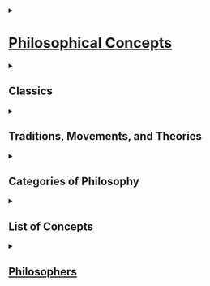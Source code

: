 <details><summary><h1><a href="https://plato.stanford.edu/index.html">Philosophical Concepts</a></h1></summary>

- [Philosophical Concepts](https://www.youtube.com/playlist?list=PLzWd5Ny3vW3Twa6jGRRBYsrqsLodJYfG7)

1. [Conceptual Distinctions](https://en.wikipedia.org/wiki/Category:Conceptual_distinctions)
2. [Conceptual Systems](https://en.wikipedia.org/wiki/Category:Conceptual_systems)
3. [Philosophical Arguments](https://en.wikipedia.org/wiki/Category:Philosophical_arguments)
4. [Philosophical Methodology](https://en.wikipedia.org/wiki/Category:Philosophical_methodology)
5. [Concepts in Metaphysics](https://en.wikipedia.org/wiki/Category:Concepts_in_metaphysics)
6. [Principles](https://en.wikipedia.org/wiki/Category:Principles)

</details>

<details><summary><h2> Classics </h2></summary>

1. [Aristotles Classics](http://classics.mit.edu/Browse/browse-Aristotle.html)
2. [Plato](http://classics.mit.edu/Browse/browse-Plato.html)
3. [Socrates](http://onlinebooks.library.upenn.edu/webbin/book/browse?type=lcsubc&key=Socrates)

</details>

<details><summary><h2> Traditions, Movements, and Theories </h2></summary>

1. [Information Philosophy](https://www.informationphilosopher.com/solutions/scientists/klemm/)
2. [Rationalism vs Empiricism](https://plato.stanford.edu/entries/rationalism-empiricism/)
3. [Analytical Philosophy](https://en.wikipedia.org/wiki/Category:Analytic_philosophy)
4. [Logical_positivism](https://en.wikipedia.org/wiki/Logical_positivism)
5. [Pragmatism](https://en.wikipedia.org/wiki/Category:Pragmatism)
6. [Empiricism](https://en.wikipedia.org/wiki/Category:Empiricism)
7. [Theories of Meaning](https://plato.stanford.edu/entries/meaning/)
8. [Nihilism](https://en.wikipedia.org/wiki/Category:Nihilism)
9. [Computational Philosophy](https://plato.stanford.edu/entries/computational-philosophy/)
10. [Philosophy of Mind](https://en.wikipedia.org/wiki/Category:Philosophy_of_mind)
11. [Philosophical Interpretation](https://en.wikipedia.org/wiki/Category:Interpretation_(philosophy))
12. [Thought Experiments](https://en.wikipedia.org/wiki/Category:Thought_experiments) and [Thought Experiments in Philosophy](https://en.wikipedia.org/wiki/Category:Thought_experiments_in_philosophy)
13. [Philosophical Schools of Thought](https://en.wikipedia.org/wiki/Category:Philosophical_schools_and_traditions)
14. [Philosophical Traditions](https://en.wikipedia.org/wiki/Category:Philosophical_traditions)
15. [Philosophical Movements](https://en.wikipedia.org/wiki/Category:Philosophical_movements)
16. [Philosophical Theories](https://en.wikipedia.org/wiki/Category:Philosophical_theories)
17. [Pragmaticism](https://en.wikipedia.org/wiki/Pragmaticism)
18. [List_of_schools_of_philosophy](https://en.wikipedia.org/wiki/List_of_schools_of_philosophy)

</details>

<details><summary><h2> Categories of Philosophy </h2></summary>

1. [Epistemology](https://en.wikipedia.org/wiki/Category:Concepts_in_epistemology)
	- [Epistemological_theories](https://en.wikipedia.org/wiki/Category:Epistemological_theories)
	- [Justification](https://en.wikipedia.org/wiki/Category:Justification_(epistemology))
	- [Concepts_in_epistemology](https://en.wikipedia.org/wiki/Category:Concepts_in_epistemology)
	- [Foundationalism](https://en.wikipedia.org/wiki/Foundationalism)
	- [Epistemology_of_science](https://en.wikipedia.org/wiki/Category:Epistemology_of_science)
	- [Empiricism](https://en.wikipedia.org/wiki/Category:Empiricism)
	- [Rationalism](https://en.wikipedia.org/wiki/Category:Rationalism)
	- [Evidentialism](https://en.wikipedia.org/wiki/Evidentialism)
	- [Coherentism](https://en.wikipedia.org/wiki/Coherentism) [Theories](https://plato.stanford.edu/entries/justep-coherence/)
	- [Epistemic Closure](https://plato.stanford.edu/entries/closure-epistemic/)
	- [Analysis of Knowledge](https://plato.stanford.edu/entries/knowledge-analysis/)
	- [Verificationism](https://en.wikipedia.org/wiki/Verificationism)
	- [Formal](https://plato.stanford.edu/entries/formal-epistemology/)
	- [Social Epistemology](https://plato.stanford.edu/entries/epistemology-social/)
	- [Bayesian Epistemology](https://plato.stanford.edu/entries/epistemology-bayesian/)
	- [Constructive Empiricism](https://plato.stanford.edu/entries/constructive-empiricism/)
	- [Münchhausen trilemma](https://en.wikipedia.org/wiki/M%C3%BCnchhausen_trilemma)
	- [Fallibilism](https://en.wikipedia.org/wiki/Fallibilism)
	- [Epistemic Paradoxes](https://plato.stanford.edu/entries/epistemic-paradoxes/)
	- [Skepticism](https://en.wikipedia.org/wiki/Category:Skepticism)
	- [Theories of Truth](https://en.wikipedia.org/wiki/Category:Theories_of_truth)
	- [Truth Values](https://plato.stanford.edu/entries/truth-values/)
	- [Reliabalism](https://plato.stanford.edu/entries/reliabilism/)
2. [Ontology](https://en.wikipedia.org/wiki/Ontology)
	- [Applied Ontology](http://ontology.buffalo.edu/smith/)
	- [Mereology](https://en.wikipedia.org/wiki/Category:Mereology)
3. [Metaphysics](https://en.wikipedia.org/wiki/Category:Metaphysics)
	- [The Metaphysics Project](https://mally.stanford.edu/index.html)
4. [Philosophy of Language](https://en.wikipedia.org/wiki/Category:Philosophy_of_language)
	- [Meaning](https://en.wikipedia.org/wiki/Category:Meaning_(philosophy_of_language))
	- [Formal Semantics](https://en.wikipedia.org/wiki/Category:Formal_semantics_(natural_language))
	- [Semantics](https://en.wikipedia.org/wiki/Category:Semantics)
5. [Cognitive Science](https://en.wikipedia.org/wiki/Category:Cognitive_science)
6. [Pragmaticism](https://en.wikipedia.org/wiki/Pragmaticism)
7. [Semiotics](https://en.wikipedia.org/wiki/Category:Semiotics)
8. [Philosophy of Science](https://en.wikipedia.org/wiki/Category:Philosophy_of_science)
9. [Linguistic Pragmatics](https://en.wikipedia.org/wiki/Category:Pragmatics)
10. [Concepts](https://en.wikipedia.org/wiki/Category:Concepts)
11. [Skepticism](https://en.wikipedia.org/wiki/Category:Skepticism)
12. [Philosophy_of_social_science](https://en.wikipedia.org/wiki/Category:Philosophy_of_social_science)
13. [Semantics](https://en.wikipedia.org/wiki/Category:Semantics)
14. [History_of_psychology](https://en.wikipedia.org/wiki/Category:History_of_psychology)

</details>

<details><summary><h2> List of Concepts </h2></summary>

1. [Events](https://plato.stanford.edu/entries/events/)
2. [Properties](https://plato.stanford.edu/entries/properties/)
3. [Platonism](https://en.wikipedia.org/wiki/Platonism)
4. [Teleology](https://en.wikipedia.org/wiki/Category:Teleology)
5. [Argumentation & Reasoning](https://philpeople.org/profiles/41605/publication_attributions?app=&order=added&page=6)
6. [Types & Tokens](https://plato.stanford.edu/entries/types-tokens/)
7. [Occams Razor](https://en.wikipedia.org/wiki/Occam%27s_razor)
8. [Argument From Ignorance](https://en.wikipedia.org/wiki/Argument_from_ignorance)
9. [Reductio Ad Absurdum](https://en.wikipedia.org/wiki/Reductio_ad_absurdum)
10. [Fact-Value](https://en.wikipedia.org/wiki/Fact%E2%80%93value_distinction)
11. [Is-Ought](https://en.wikipedia.org/wiki/Is%E2%80%93ought_problem)
12. [Principle of Charity](https://en.wikipedia.org/wiki/Principle_of_charity)
13. [Map-Territory](https://en.wikipedia.org/wiki/Map%E2%80%93territory_relation)
14. [Allegory of the Cave](https://en.wikipedia.org/wiki/Allegory_of_the_cave)
15. [Statistical Syllogism](https://en.wikipedia.org/wiki/Statistical_syllogism)
16. [Just World Hypothesis](https://en.wikipedia.org/wiki/Just-world_hypothesis)
17. [A priori A Posteriori](https://en.wikipedia.org/wiki/A_priori_and_a_posteriori)
18. [Humes Fork](https://en.wikipedia.org/wiki/Hume%27s_fork)
19. [Analytic - Synthetic](https://en.wikipedia.org/wiki/Analytic%E2%80%93synthetic_distinction)
20. [Potentiality vs Actuality](https://en.wikipedia.org/wiki/Potentiality_and_actuality)
21. [Essence](https://en.wikipedia.org/wiki/Essence)
22. [Monotonicity of Entailment](https://en.wikipedia.org/wiki/Monotonicity_of_entailment)
23. [Difference](https://en.wikipedia.org/wiki/Category:Difference)
24. [Abstract vs Concrete](https://en.wikipedia.org/wiki/Abstract_and_concrete)
25. [Kantian Categories](https://en.wikipedia.org/wiki/Category_(Kant)#The_table_of_judgments)
26. [Dualism](https://plato.stanford.edu/entries/dualism/)
27. [Kantian Metaphysics](https://plato.stanford.edu/entries/kant-metaphysics/)
28. [State of Affairs](https://plato.stanford.edu/entries/states-of-affairs/)
29. [Facts & Knowledge](https://plato.stanford.edu/entries/facts/)
30. [Vacuous Truth](https://en.wikipedia.org/wiki/Vacuous_truth)
31. [Necessity and Sufficiency](https://en.wikipedia.org/wiki/Category:Necessity_and_sufficiency)
32. [Dichotomies](https://en.wikipedia.org/wiki/Category:Dichotomies)
33. [Principle of Sufficient Reason](https://en.wikipedia.org/wiki/Principle_of_sufficient_reason)
34. [Belief](https://en.wikipedia.org/wiki/Belief_revision) [Revision](https://plato.stanford.edu/entries/logic-belief-revision/)
35. [transcendental arguments](https://plato.stanford.edu/entries/transcendental-arguments/)
36. [Objectivity](https://en.wikipedia.org/wiki/Objectivity_(philosophy))
37. [Philosophical Razors](https://en.wikipedia.org/wiki/Category:Razors_(philosophy))
38. [Contingency](https://en.wikipedia.org/wiki/Contingency_(philosophy))
39. [Genus - Differentia](https://en.wikipedia.org/wiki/Genus%E2%80%93differentia_definition)
40. [Abstract Objects](https://plato.stanford.edu/entries/abstract-objects/)
41. [Existence_precedes_essence](https://en.wikipedia.org/wiki/Existence_precedes_essence)
42. [Conceptualism vs Non-Conceptualism](https://plato.stanford.edu/entries/kant-conceptualism/)
43. [Concepts](https://en.wikipedia.org/wiki/Category:Concepts)
44. [Realist](https://iep.utm.edu/sci-real/) vs [Anti-Realist](http://people.loyno.edu/~folse/Realism1.html)
	- [Realism](https://plato.stanford.edu/entries/realism/)
	- [Philosophical Realism](https://en.wikipedia.org/wiki/Category:Philosophical_realism)
45. [Mediaval Problem of Universals](https://plato.stanford.edu/entries/universals-medieval/)
46. [Dispositions](https://plato.stanford.edu/entries/dispositions/)
47. [Intrinsic vs Extrinsic](https://plato.stanford.edu/entries/intrinsic-extrinsic/)
48. [Determinate and Determinables](https://plato.stanford.edu/entries/determinate-determinables/)
49. [Vagueness](https://plato.stanford.edu/entries/vagueness/)
50. [Monism](https://en.wikipedia.org/wiki/Category:Monism)
	- [Materialism](https://en.wikipedia.org/wiki/Materialism)
51. [Nominalism](https://en.wikipedia.org/wiki/Nominalism)
52. [Naturalism](https://plato.stanford.edu/entries/naturalism/)
53. [Idealism](https://en.wikipedia.org/wiki/Category:Idealism)
54. [Tropes](https://plato.stanford.edu/entries/tropes/)
55. [Particulars](https://en.wikipedia.org/wiki/Particular)
56. [Objects](https://plato.stanford.edu/entries/object/): [Category of Objects](https://en.wikipedia.org/wiki/Category:Objects) and [Fictional Entities](https://plato.stanford.edu/entries/fictional-entities/)
57. [Substance](https://plato.stanford.edu/entries/substance/)
58. [Categories](https://plato.stanford.edu/entries/categories/)
59. [Essential vs Accidental](https://plato.stanford.edu/entries/essential-accidental/)
60. [Relations](https://plato.stanford.edu/entries/relations/)
61. [Process Philosophy](https://plato.stanford.edu/entries/process-philosophy/)
62. [Fundamentality](https://plato.stanford.edu/entries/fundamentality/)
63. [Temporal Parts](https://plato.stanford.edu/entries/temporal-parts/)
64. [Problem of the Many](https://plato.stanford.edu/entries/problem-of-many/)
65. [Sorites Paradox](https://plato.stanford.edu/entries/sorites-paradox/)
66. [Gettier Problem](https://en.wikipedia.org/wiki/Gettier_problem)
67. [Meaning](https://en.wikipedia.org/wiki/Meaning_(philosophy))
68. [Aristotle Causality](https://plato.stanford.edu/entries/aristotle-causality/)
69. [Possible Worlds](https://plato.stanford.edu/entries/possible-worlds/)
70. [Ghost in the Machine](https://en.wikipedia.org/wiki/Ghost_in_the_machine)
71. [Ontological Commitment](https://plato.stanford.edu/entries/ontological-commitment/)
72. [Supervenience](https://plato.stanford.edu/entries/supervenience/)
73. [Philosophical Zombies](https://plato.stanford.edu/entries/zombies/)
74. [Quantifiers](https://en.wikipedia.org/wiki/Quantifier_(logic))
75. [Mathematical Mapping](https://en.wikipedia.org/wiki/Map_(mathematics))
76. [Logical Connective](https://en.wikipedia.org/wiki/Category:Logical_connectives)
77. [Kripke Semantics](https://en.wikipedia.org/wiki/Kripke_semantics)
78. [Aristotle on Non Contradiction](https://plato.stanford.edu/entries/aristotle-noncontradiction/)
79. [Symbol Grounding Problem](https://en.wikipedia.org/wiki/Symbol_grounding_problem)
80. [Descartes Rejection of Aristotelianism](https://oxford.universitypressscholarship.com/view/10.1093/acprof:oso/9780199570430.001.0001/acprof-9780199570430-chapter-6)
81. [Action Theory](https://plato.stanford.edu/entries/action/)
82. [Thought Experiment](https://en.wikipedia.org/wiki/Thought_experiment)
83. [Hermeneutics](https://plato.stanford.edu/entries/hermeneutics/)
84. [Free](https://en.wikipedia.org/wiki/Category:Free_will) [Will](https://plato.stanford.edu/entries/freewill/)
	- [Indeterminism](https://en.wikipedia.org/wiki/Indeterminism)
	- [Randomness](https://en.wikipedia.org/wiki/Category:Randomness)
	- [Determinism](https://en.wikipedia.org/wiki/Category:Determinism)
	- [Incompatibilism Theories](https://plato.stanford.edu/entries/incompatibilism-theories/)
	- [Compatibalism](https://plato.stanford.edu/entries/compatibilism/)
	- [Uncertainty](https://en.wikipedia.org/wiki/Uncertainty)
	- [Agency](https://plato.stanford.edu/entries/agency/)
	- [Libertarianism](https://en.wikipedia.org/wiki/Libertarianism_(metaphysics))
	- [Philosophy](https://plato.stanford.edu/entries/action/) of [Action](https://en.wikipedia.org/wiki/Category:Action_(philosophy))
85. [Hypothetical Impertive](https://en.wikipedia.org/wiki/Hypothetical_imperative)
86. [Categorical Imperitive](https://en.wikipedia.org/wiki/Categorical_imperative)
87. [Sophisttry](https://en.wikipedia.org/wiki/Sophist)
88. [Critique_of_the_Kantian_Philosophy](https://en.wikipedia.org/wiki/Critique_of_the_Kantian_Philosophy)
89. [Instrumental Rationality](https://plato.stanford.edu/entries/rationality-instrumental/)
90. [Instrumental_and_value_rationality](https://en.wikipedia.org/wiki/Instrumental_and_value_rationality)
91. [Information](https://plato.stanford.edu/entries/information/)
92. [Philosophy of Information](https://en.wikipedia.org/wiki/Philosophy_of_information)
93. [Unobservable](https://en.wikipedia.org/wiki/Unobservable)
94. [Anti Realism](https://en.wikipedia.org/wiki/Anti-realism)
95. [Qualia: The Knowledge Argument](https://plato.stanford.edu/entries/qualia-knowledge/)
96. [Intersubjectivity](https://en.wikipedia.org/wiki/Intersubjectivity)
97. [Other Minds](https://plato.stanford.edu/entries/other-minds/)
98. [Sorites Paradox](https://plato.stanford.edu/entries/sorites-paradox/)
99. [Descartes Method](https://plato.stanford.edu/entries/descartes-method/)
100. [Kantian Category](https://en.wikipedia.org/wiki/Category_(Kant)) and [Aristotelian Categories](https://en.wikipedia.org/wiki/Categories_(Aristotle))
101. [Deconstruction](https://en.wikipedia.org/wiki/Deconstruction)
102. [Implicature](https://plato.stanford.edu/entries/implicature/)
103. [Mental Causation](https://plato.stanford.edu/entries/mental-causation/)
104. [Scientific Realism](https://plato.stanford.edu/entries/scientific-realism/)
105. [Rationalism](https://en.wikipedia.org/wiki/Rationalism)
106. [Bounded Rationality](https://en.wikipedia.org/wiki/Bounded_rationality)
107. [Chinese Room](https://en.wikipedia.org/wiki/Chinese_room)
108. [Propositional](https://iep.utm.edu/prop-ati/) [Attitude](https://en.wikipedia.org/wiki/Propositional_attitude)
109. [Vienna Circle](https://plato.stanford.edu/entries/vienna-circle/)
110. [Sense and Reference](https://en.wikipedia.org/wiki/Sense_and_reference)
111. [Essentialism](https://en.wikipedia.org/wiki/Essentialism)
112. [Hegelian Dialectics](https://plato.stanford.edu/entries/hegel-dialectics/) and [Dialectical Forms](https://en.wikipedia.org/wiki/Dialectic)
113. [Panpsychism](https://plato.stanford.edu/entries/panpsychism/)
114. [Quine–Putnam indispensability argument](https://en.wikipedia.org/wiki/Quine%E2%80%93Putnam_indispensability_argument)
115. [Benacerrafs Identification Problem](https://en.wikipedia.org/wiki/Benacerraf%27s_identification_problem)
116. [Underdetermination](https://en.wikipedia.org/wiki/Underdetermination)
117. [Raven Paradox](https://en.wikipedia.org/wiki/Raven_paradox)
118. [De Dicto - De Re](https://plato.stanford.edu/entries/prop-attitude-reports/dere.html)
119. [Problem of the Criterion](https://en.wikipedia.org/wiki/Problem_of_the_criterion)
120. [Incompleteness Theorems](https://en.wikipedia.org/wiki/G%C3%B6del%27s_incompleteness_theorems)
121. [No Free Lunch Theorem](https://en.wikipedia.org/wiki/No_free_lunch_theorem)
122. [Underdetermination](https://plato.stanford.edu/entries/scientific-underdetermination/)
123. [Correspondence Theory of Truth](https://plato.stanford.edu/entries/truth-correspondence/)
124. [Universal Constructor](https://en.wikipedia.org/wiki/Von_Neumann_universal_constructor)
125. [Impossibility Theorem](https://en.wikipedia.org/wiki/Arrow%27s_impossibility_theorem)
126. [Self Reference](https://plato.stanford.edu/entries/self-reference/)
127. [Self Referential Paradoxes](https://en.wikipedia.org/wiki/Category:Self-referential_paradoxes)
128. [Deflationary Theory of Truth](https://en.wikipedia.org/wiki/Deflationary_theory_of_truth)
129. [Conways Game of Life](https://en.wikipedia.org/wiki/Conway%27s_Game_of_Life)
130. [Computational Irreducibility](https://en.wikipedia.org/wiki/Computational_irreducibility)
131. [Church Turing Thesis](https://plato.stanford.edu/entries/church-turing/)
132. [Self Replicating Machine](https://en.wikipedia.org/wiki/Self-replicating_machine)
133. [Self Organization](https://en.wikipedia.org/wiki/Self-organization)
134. [Felicity Conditions](https://en.wikipedia.org/wiki/Felicity_(pragmatics))
135. [Mills Methods](https://en.wikipedia.org/wiki/Mill%27s_Methods)
136. [Pragmatic_maxim](https://en.wikipedia.org/wiki/Pragmatic_maxim)
137. [Truthmakers](https://plato.stanford.edu/entries/truthmakers/) and [Truthmaker_theory](https://en.wikipedia.org/wiki/Truthmaker_theory)
138. [Basic Belief](https://en.wikipedia.org/wiki/Basic_belief)
139. [Collective Consciousness](https://en.wikipedia.org/wiki/Collective_consciousness)
140. [Aberrant_decoding](https://en.wikipedia.org/wiki/Aberrant_decoding)
141. [Context_principle](https://en.wikipedia.org/wiki/Context_principle)
142. [Deixis](https://en.wikipedia.org/wiki/Deixis)
143. [Principle_of_humanity](https://en.wikipedia.org/wiki/Principle_of_humanity)
144. [Precautionary_principle](https://en.wikipedia.org/wiki/Precautionary_principle)
145. [Cooperative_principle](https://en.wikipedia.org/wiki/Cooperative_principle)
146. [Straw Man](https://en.wikipedia.org/wiki/Straw_man)
147. [Meme](https://en.wikipedia.org/wiki/Meme)
148. [Metanarrative](https://en.wikipedia.org/wiki/Metanarrative)
149. [Social Norm](https://en.wikipedia.org/wiki/Social_norm)
150. [Paradigm](https://en.wikipedia.org/wiki/Paradigm)
151. [Theory of Everything](https://en.wikipedia.org/wiki/Theory_of_everything)
152. [Worldview](https://en.wikipedia.org/wiki/Worldview)
153. [Qualia](https://en.wikipedia.org/wiki/Qualia)
154. [Harm Principle](https://en.wikipedia.org/wiki/Harm_principle)
155. [Gettier Problem](https://iep.utm.edu/gettier/)
156. [Contextualism](https://en.wikipedia.org/wiki/Contextualism)
157. [Problem_of_the_criterion](https://en.wikipedia.org/wiki/Problem_of_the_criterion)
158. [Ship of Theseus](https://en.wikipedia.org/wiki/Ship_of_Theseus)
159. [Moravecs Paradox](https://en.wikipedia.org/wiki/Moravec%27s_paradox)
160. [Mental Causation](https://plato.stanford.edu/entries/mental-causation/)
161. [The pairing problem](https://www3.nd.edu/~jspeaks/courses/2006-7/20208/against-dualism.html)
162. [Qualia: Knowledge Argument against Physicalism](https://plato.stanford.edu/entries/qualia-knowledge/)
163. [Prototype Theory](https://en.wikipedia.org/wiki/Prototype_theory)
164. [Archetype](https://en.wikipedia.org/wiki/Archetype)
165. [Postmodernism](https://en.wikipedia.org/wiki/Postmodernism)
	- [The Postmodern condition](https://en.wikipedia.org/wiki/The_Postmodern_Condition)
	- [Postmodernity](https://en.wikipedia.org/wiki/Postmodernity)
166. [Causation in Physics](https://plato.stanford.edu/entries/causation-physics/)
167. [Natural Philosophy](https://en.wikipedia.org/wiki/Natural_philosophy)
168. [Luthers Inluence on Philosophy](https://plato.stanford.edu/entries/luther-influence/)
169. [Relevance Theory](https://en.wikipedia.org/wiki/Relevance_theory)
170. [Ataraxia](https://en.wikipedia.org/wiki/Ataraxia) and [Apatheia](https://en.wikipedia.org/wiki/Apatheia) and [Euthymia](https://en.wikipedia.org/wiki/Euthymia_(philosophy))
171. [Social Contract](https://en.wikipedia.org/wiki/Social_contract)
172. [Quietism](https://en.wikipedia.org/wiki/Quietism_(philosophy))
173. [Hypothetico-Deductive Model](https://en.wikipedia.org/wiki/Hypothetico-deductive_model)
174. [Romanticism_in_philosophy](https://en.wikipedia.org/wiki/Romanticism_in_philosophy)
175. [Critical_rationalism](https://en.wikipedia.org/wiki/Critical_rationalism)
176. [Positivism](https://en.wikipedia.org/wiki/Positivism), [Positivism_dispute](https://en.wikipedia.org/wiki/Positivism_dispute), and [Antipositivism](https://en.wikipedia.org/wiki/Antipositivism)
177. [Historicism](https://en.wikipedia.org/wiki/Historicism)
188. [Dogma](https://en.wikipedia.org/wiki/Dogma)
	* [Disconfirming Evidence](http://rebirthofreason.com/Articles/Rowlands/Disconfirming_Evidence.shtml)
	* [Falsifiability](https://en.wikipedia.org/wiki/Falsifiability)
	* [Ad_hoc_hypothesis](https://en.wikipedia.org/wiki/Ad_hoc_hypothesis)
	* [Raven_paradox](https://en.wikipedia.org/wiki/Raven_paradox)
	* [Selective_perception](https://en.wikipedia.org/wiki/Selective_perception)
189. [Neo Kantianism](https://plato.stanford.edu/entries/neo-kantianism/)
190. [World_disclosure](https://en.wikipedia.org/wiki/World_disclosure)
191. [Lebensphilosophie](https://en.wikipedia.org/wiki/Lebensphilosophie)
192. [turing test](https://plato.stanford.edu/entries/turing-test/)
	- [artificial general intelligence](https://en.wikipedia.org/wiki/Artificial_general_intelligence)
193. [Linguistic_modality](https://en.wikipedia.org/wiki/Category:Linguistic_modality)
194. [Language Game](https://en.wikipedia.org/wiki/Language_game_(philosophy))
195. [Will to Power](https://en.wikipedia.org/wiki/Will_to_power)
196. [Condorcet_paradox](https://en.wikipedia.org/wiki/Condorcet_paradox)
197. [The Economic Analysis of Law](https://plato.stanford.edu/entries/legal-econanalysis/)
198. [Fitch's Paradox of Knowability](https://en.wikipedia.org/wiki/Fitch%27s_paradox_of_knowability)

</details>

<details><summary><h2><a href="https://leiterreports.typepad.com/blog/2009/03/so-who-is-the-most-important-philosopher-of-the-past-200-years.html">Philosophers</a></h2></summary>

<details><summary><h3> Ancient Greece and Rome </h3></summary>

1. [Ancient_Greek_philosophy](https://en.wikipedia.org/wiki/Ancient_Greek_philosophy)
2. [Presocratic_philosophy](https://en.wikipedia.org/wiki/Category:Presocratic_philosophy)
3. [Hellenistic_philosophy](https://en.wikipedia.org/wiki/Category:Hellenistic_philosophy)
4. [Pyrrhonism](https://en.wikipedia.org/wiki/Category:Pyrrhonism)
5. [Hellenistic_period](https://en.wikipedia.org/wiki/Hellenistic_period)
6. [Gorgias](https://en.wikipedia.org/wiki/Gorgias_(dialogue))
7. [Epilogism](https://en.wikipedia.org/wiki/Epilogism)
8. [Milesian School](https://en.wikipedia.org/wiki/Milesian_school)
9. [Eleatic School](https://en.wikipedia.org/wiki/Category:Eleatic_school)
10. [Atomism](https://en.wikipedia.org/wiki/Atomism)
11. [Epicureanism](https://en.wikipedia.org/wiki/Epicureanism)
	- [Epicurean Philosophers](https://en.wikipedia.org/wiki/Category:Epicurean_philosophers)
12. [Stoicism](https://en.m.wikipedia.org/wiki/Category:Stoicism)
13. [Ancient_Roman_philosophy](https://en.wikipedia.org/wiki/Ancient_Roman_philosophy)

</details>

<details><summary><h3><a href="https://en.wikipedia.org/wiki/Category:Classical_Greek_philosophers">Classical and </a><a href="https://en.wikipedia.org/wiki/Category:Presocratic_philosophers">Presocratic Philosophers</a></h3></summary>

1. [Sextus Empiricus](https://en.wikipedia.org/wiki/Sextus_Empiricus)
2. [Zeno Elea](https://plato.stanford.edu/entries/zeno-elea/)
3. [PreSocratics](https://plato.stanford.edu/entries/presocratics/)
4. [Democritus](https://en.wikipedia.org/wiki/Democritus)
5. [Epicurus](https://plato.stanford.edu/entries/epicurus/)
	- [epicurus website](https://epicurus.net/)
	- [epicurism](https://epicurism.info/)
	- [epicurusphilosophy](https://epicurusphilosophy.com/)
	- [newepicurean](https://newepicurean.com/)
6. [Lucretius](https://plato.stanford.edu/entries/lucretius/)
7. [parmenides](https://plato.stanford.edu/entries/parmenides/)
8. [Protagoras](https://en.wikipedia.org/wiki/Protagoras)
9. [Socrates](https://en.wikipedia.org/wiki/Category:Socrates)
10. [Plato](https://en.wikipedia.org/wiki/Category:Plato)
11. [Aristotle](https://en.wikipedia.org/wiki/Category:Aristotle)
12. [Carneades](https://en.wikipedia.org/wiki/Carneades)
13. [Cicero](https://en.wikipedia.org/wiki/Cicero)
14. [Parmenides](https://en.wikipedia.org/wiki/Parmenides)
15. [Heraclitus](https://en.wikipedia.org/wiki/Heraclitus)
16. [Pyrrho](https://en.wikipedia.org/wiki/Pyrrho)
17. [Thucydides](https://en.wikipedia.org/wiki/Thucydides)
18. [Plutarch](https://en.wikipedia.org/wiki/Plutarch)
19. [Herodotus](https://en.wikipedia.org/wiki/Herodotus)
20. [Pre Socratic Philosophy](https://en.wikipedia.org/wiki/Pre-Socratic_philosophy)
21. [Cyrenaics](https://en.wikipedia.org/wiki/Cyrenaics)
22. [Thales of Miletus](https://en.wikipedia.org/wiki/Thales_of_Miletus)
23. [Xenophanes](https://plato.stanford.edu/entries/xenophanes/)
24. [Lucretius](https://plato.stanford.edu/entries/lucretius/)
25. [Leucippus](https://en.wikipedia.org/wiki/Leucippus)
26. [Euhemerus](https://en.wikipedia.org/wiki/Euhemerus)
27. [Anaxagoras](https://plato.stanford.edu/entries/anaxagoras/)
28. [Aristippus](https://en.wikipedia.org/wiki/Aristippus)
29. [Hypatia](https://en.wikipedia.org/wiki/Hypatia)
30. [Marcus_Aurelius](https://en.wikipedia.org/wiki/Marcus_Aurelius)
31. [Diagoras of Melos](https://en.wikipedia.org/wiki/Diagoras_of_Melos)
32. [Theodorus of Cyrene](https://en.wikipedia.org/wiki/Theodorus_of_Cyrene)
33. [Archytas](https://en.wikipedia.org/wiki/Archytas)
34. [Anaxagoras](https://en.wikipedia.org/wiki/Anaxagoras)
35. [Archelaus](https://en.wikipedia.org/wiki/Archelaus_(philosopher))
36. [Xenophon](https://en.wikipedia.org/wiki/Xenophon)
37. [Polybius](https://en.wikipedia.org/wiki/Polybius)
38. [Epictetus](https://en.wikipedia.org/wiki/Epictetus)
39. [Seneca_the_Younger](https://en.wikipedia.org/wiki/Seneca_the_Younger)
40. [Diogenes](https://en.wikipedia.org/wiki/Diogenes)
41. [Antisthenes](https://en.wikipedia.org/wiki/Antisthenes)

#### Historical Information

1. [Alexander the Great](https://en.wikipedia.org/wiki/Alexander_the_Great)
2. [Greece in Roman Era](https://en.wikipedia.org/wiki/Greece_in_the_Roman_era)
3. [Ancient Rome](https://en.wikipedia.org/wiki/Ancient_Rome)
4. [Roman Republic](https://en.wikipedia.org/wiki/Roman_Republic)
5. [Roman Kingdom](https://en.wikipedia.org/wiki/Roman_Kingdom)

</details>

<details><summary><h3><a href="https://en.wikipedia.org/wiki/Category:Ancient_Chinese_philosophy">Ancient Chinese Philosophy</a></h3></summary>

1. [Confucius](https://en.wikipedia.org/wiki/Confucius)
	- [Neo Confucianism](https://en.wikipedia.org/wiki/Neo-Confucianism)
	- [Four_Books_and_Five_Classics](https://en.wikipedia.org/wiki/Four_Books_and_Five_Classics)
	- [Confucian Thought](https://en.wikipedia.org/wiki/Category:Confucian_thought)
	- [Confucianism](https://en.m.wikipedia.org/wiki/Category:Confucianism)
2. [Chinese_logicians](https://en.wikipedia.org/wiki/Category:Chinese_logicians)
	- [School of Names](https://en.wikipedia.org/wiki/Category:School_of_Names)
3. [Mohism](https://en.wikipedia.org/wiki/Category:Mohism)
	- [Mozi](https://en.wikipedia.org/wiki/Mozi)
4. [Legalism](https://en.wikipedia.org/wiki/Category:Legalism_(Chinese_philosophy))
	- [Shen Buhai](https://en.wikipedia.org/wiki/Shen_Buhai)
5. [Yangism](https://en.wikipedia.org/wiki/Yangism)
6. [Taoist Schools](https://en.wikipedia.org/wiki/Category:Taoist_schools)
	- [Laozi](https://en.wikipedia.org/wiki/Laozi)
7. [School of Diplomacy](https://en.wikipedia.org/wiki/School_of_Diplomacy)
8. [Sun Tzu](https://en.wikipedia.org/wiki/Sun_Tzu)
9. [Xunzi](https://plato.stanford.edu/entries/xunzi/)
10. [Hundred_Schools_of_Thought](https://en.wikipedia.org/wiki/Hundred_Schools_of_Thought)
11. [Classical Thought](https://en.wikipedia.org/wiki/Category:Classical_Chinese_philosophy)
12. [Philosophers by Century](https://en.wikipedia.org/wiki/Category:Chinese_philosophers_by_century)

</details>

<details><summary><h3> Ancient Indian Philosophy </h3></summary>

1. [Ajita Kesakambali](https://en.wikipedia.org/wiki/Ajita_Kesakambali)
2. [Sanjaya Belatthiputta](https://en.wikipedia.org/wiki/Sanjaya_Belatthiputta)
3. [Ajñana](https://en.wikipedia.org/wiki/Aj%C3%B1ana)
4. [Upanishads](https://en.wikipedia.org/wiki/Upanishads)
5. [Charvaka](https://en.wikipedia.org/wiki/Charvaka)
6. [Pakudha Kaccayana](https://en.wikipedia.org/wiki/Pakudha_Kaccayana)
7. [Makkhali Gosala](https://en.wikipedia.org/wiki/Makkhali_Gosala)
8. [Purana Kassapa](https://en.wikipedia.org/wiki/Purana_Kassapa)
9. [Nagarjuna](https://plato.stanford.edu/entries/nagarjuna/)
10. [Jayarāśi](https://plato.stanford.edu/entries/jayaraasi/)
11. [Śrīharṣa](https://plato.stanford.edu/entries/sriharsa/)

</details>

<details><summary><h3><a href="https://en.wikipedia.org/wiki/Medieval_philosophy">Medieval and </a><a href="https://en.wikipedia.org/wiki/Scholasticism">Scholasticism</a></h3></summary>

1. [Ockham](https://en.wikipedia.org/wiki/William_of_Ockham)
2. [Aquinas](https://en.wikipedia.org/wiki/Thomas_Aquinas)
3. [Augustine](https://en.wikipedia.org/wiki/Augustine_of_Hippo)
4. [Duns Scotus](https://en.wikipedia.org/wiki/Duns_Scotus)
5. [Christian Philosophy](https://en.wikipedia.org/wiki/Category:Christian_philosophy)
6. [Aristotelianism](https://en.wikipedia.org/wiki/Category:Aristotelianism)
7. [Neoplatonism](https://en.wikipedia.org/wiki/Neoplatonism)
8. [Platonism](https://en.wikipedia.org/wiki/Platonism)
9. [Islamic Philosophy](https://en.wikipedia.org/wiki/Category:Islamic_philosophy)

- **Movements**
	* [Thomism](https://en.wikipedia.org/wiki/Thomism)
	* [Augustinianism](https://en.wikipedia.org/wiki/Augustinianism)
	* [Cartesianism](https://en.wikipedia.org/wiki/Cartesianism)
	* [Molinism](https://en.wikipedia.org/wiki/Molinism)
	* [Occamism](https://en.wikipedia.org/wiki/Occamism)
	* [School_of_Salamanca](https://en.wikipedia.org/wiki/School_of_Salamanca)
	* [Scotism](https://en.wikipedia.org/wiki/Scotism)
	* [Neo Scholasticism](https://en.wikipedia.org/wiki/Neo-scholasticism)

</details>

<details><summary><h3><a href="https://en.wikipedia.org/wiki/List_of_philosophers_born_in_the_18th_century">Enlightenment and </a><a href="https://en.wikipedia.org/wiki/Renaissance_philosophy">Renaissance</a></h3></summary>

1. [Mill](https://plato.stanford.edu/entries/mill/)
2. [Locke](https://plato.stanford.edu/entries/locke/)
3. [Bentham](https://plato.stanford.edu/entries/bentham/)
4. [Adam Smith](https://plato.stanford.edu/entries/smith-moral-political/)
5. [Bacon](https://plato.stanford.edu/entries/francis-bacon/)
6. [Berkeley](https://plato.stanford.edu/entries/berkeley/)
7. [Libertarian Thinkers](https://principledlibertarian.com/2019/04/10/libertarian-thinkers/)
8. [Machiavelli](https://en.wikipedia.org/wiki/Niccol%C3%B2_Machiavelli)
9. [Bayes](https://en.wikipedia.org/wiki/Thomas_Bayes)
10. [Descartes](https://en.wikipedia.org/wiki/Ren%C3%A9_Descartes)
11. [David Hume](https://en.wikipedia.org/wiki/Category:David_Hume)
12. [Kant](https://en.wikipedia.org/wiki/Immanuel_Kant)
13. [Burke](https://en.wikipedia.org/wiki/Edmund_Burke)
14. [Spinoza](https://en.wikipedia.org/wiki/Baruch_Spinoza)
15. [Jean Charles Léonard de Sismondi](https://en.wikipedia.org/wiki/Jean_Charles_L%C3%A9onard_de_Sismondi)
16. [Gottfried_Wilhelm_Leibniz](https://en.wikipedia.org/wiki/Gottfried_Wilhelm_Leibniz)
17. [Pierre Bayle](https://plato.stanford.edu/entries/bayle/)
18. [Jean Baptiste Say](https://en.wikipedia.org/wiki/Jean-Baptiste_Say)
19. [Giordano Bruno](https://en.wikipedia.org/wiki/Giordano_Bruno)
20. [Pascal](https://en.wikipedia.org/wiki/Blaise_Pascal)
21. [Gauss](https://en.wikipedia.org/wiki/Carl_Friedrich_Gauss)
22. [Juana Inés de la Cruz](https://en.wikipedia.org/wiki/Juana_In%C3%A9s_de_la_Cruz)
23. [Giambattista_Vico](https://en.wikipedia.org/wiki/Giambattista_Vico)
24. [Thomas Browne](https://en.wikipedia.org/wiki/Thomas_Browne)
25. [Pierre_Gassendi](https://en.wikipedia.org/wiki/Pierre_Gassendi)
26. [Marsilio Ficino](https://en.wikipedia.org/wiki/Marsilio_Ficino)
27. [Gemistos_Plethon](https://en.wikipedia.org/wiki/Gemistos_Plethon)
28. [David Ricardo](https://en.wikipedia.org/wiki/David_Ricardo)
29. [Thomas Jefferson](https://en.wikipedia.org/wiki/Thomas_Jefferson)
30. [Jean-Jacques Rousseau](https://en.wikipedia.org/wiki/Jean-Jacques_Rousseau)
31. [Friedrich_Wilhelm_Joseph_Schelling](https://en.wikipedia.org/wiki/Friedrich_Wilhelm_Joseph_Schelling)

- **Counter Enlightenment**
	* [Counter-Enlightenment](https://en.wikipedia.org/wiki/Category:Counter-Enlightenment)
	* [Age_of_Enlightenment](https://en.wikipedia.org/wiki/Category:Age_of_Enlightenment)
	* [Anti Intellectualism](https://en.wikipedia.org/wiki/Category:Anti-intellectualism)
	* [Dialectic_of_Enlightenment](https://en.wikipedia.org/wiki/Dialectic_of_Enlightenment)

</details>

<details><summary><h3><a href="https://en.wikipedia.org/wiki/19th-century_philosophy">18th-19th Century</h3></summary>

1. [Hegel](https://en.wikipedia.org/wiki/Georg_Wilhelm_Friedrich_Hegel)
2. [Arthur_Schopenhauer](https://en.wikipedia.org/wiki/Arthur_Schopenhauer)
3. [Husserl](https://en.wikipedia.org/wiki/Edmund_Husserl)
4. [Marx](https://en.wikipedia.org/wiki/Karl_Marx)
5. [Friedrich_Nietzsche](https://en.wikipedia.org/wiki/Friedrich_Nietzsche)
6. [Frege](https://en.wikipedia.org/wiki/Gottlob_Frege)
7. [Kierkegaard](https://en.wikipedia.org/wiki/S%C3%B8ren_Kierkegaard)
8. [Ludwig Feuerbach](https://en.wikipedia.org/wiki/Ludwig_Feuerbach)
9. [Schutz](https://en.wikipedia.org/wiki/Alfred_Sch%C3%BCtz)
10. [Kierkegaard](https://en.wikipedia.org/wiki/S%C3%B8ren_Kierkegaard)
11. [Freud](https://en.wikipedia.org/wiki/Sigmund_Freud)
12. [Burke](https://en.wikipedia.org/wiki/Edmund_Burke)
13. [Thomas Reid](https://en.wikipedia.org/wiki/Thomas_Reid)
14. [Mary_Wollstonecraft](https://en.wikipedia.org/wiki/Mary_Wollstonecraft)
15. [Comte](https://plato.stanford.edu/entries/comte/)
16. [Henry Sidgwick](https://en.wikipedia.org/wiki/Henry_Sidgwick)
17. [Alfred Marshall](https://en.wikipedia.org/wiki/Alfred_Marshall)
18. [Carl Menger](https://en.wikipedia.org/wiki/Carl_Menger)
19. [George Boole](https://en.wikipedia.org/wiki/George_Boole)
20. [Augustus De Morgan](https://en.wikipedia.org/wiki/Augustus_De_Morgan)
21. [William Stanley Jevons](https://en.wikipedia.org/wiki/William_Stanley_Jevons)
22. [Leon Walras](https://en.wikipedia.org/wiki/L%C3%A9on_Walras)
23. [Joseph_Schumpeter](https://en.wikipedia.org/wiki/Joseph_Schumpeter)
24. [Durkheim](https://en.wikipedia.org/wiki/%C3%89mile_Durkheim)
25. [Max Weber](https://en.wikipedia.org/wiki/Max_Weber)
26. [Herbert Spencer](https://en.wikipedia.org/wiki/Herbert_Spencer)
27. [Malthus](https://en.wikipedia.org/wiki/Thomas_Robert_Malthus)
28. [Charles Fourier](https://en.wikipedia.org/wiki/Charles_Fourier)
29. [Vilfredo Pareto](https://en.wikipedia.org/wiki/Vilfredo_Pareto)
30. [Carl Jung](https://en.wikipedia.org/wiki/Carl_Jung)
31. [Mikhail_Bakunin](https://en.wikipedia.org/wiki/Mikhail_Bakunin)

</details>

<details><summary><h3><a href="https://en.wikipedia.org/wiki/List_of_philosophers_born_in_the_19th_century">19th-20th Century</h3></summary>

1. [Peirce](https://en.wikipedia.org/wiki/Category:Charles_Sanders_Peirce)
2. [William James](https://en.wikipedia.org/wiki/William_James)
3. [Ludwig_Wittgenstein](https://en.wikipedia.org/wiki/Ludwig_Wittgenstein)
4. [feyerabend](https://plato.stanford.edu/entries/feyerabend/)
5. [Imre_Lakatos](https://en.wikipedia.org/wiki/Imre_Lakatos)
6. [Bertrand Russell](https://en.wikipedia.org/wiki/Bertrand_Russell)
7. [Ayn Rand](https://en.wikipedia.org/wiki/Ayn_Rand)
8. [Vienna Circle](https://en.wikipedia.org/wiki/Vienna_Circle)
9. [AJ Ayer](https://en.wikipedia.org/wiki/A._J._Ayer)
10. [Keynes](https://en.wikipedia.org/wiki/John_Maynard_Keynes)
11. [Quine](https://en.wikipedia.org/wiki/Willard_Van_Orman_Quine)
12. [Carnap](https://en.wikipedia.org/wiki/Rudolf_Carnap)
13. [Putnam](https://en.wikipedia.org/wiki/Hilary_Putnam)
14. [Tarski](https://en.wikipedia.org/wiki/Alfred_Tarski)
15. [Whitehead](https://en.wikipedia.org/wiki/Alfred_North_Whitehead)
16. [Thomas Kuhn](https://en.wikipedia.org/wiki/Thomas_Kuhn)
17. [C.I. Lewis](https://en.wikipedia.org/wiki/C._I._Lewis)
18. [Gilbert Ryle](https://en.wikipedia.org/wiki/Gilbert_Ryle)
19. [John Dewey](https://en.wikipedia.org/wiki/John_Dewey)
20. [F.P. Strawson](https://en.wikipedia.org/wiki/P._F._Strawson)
21. [Thomas Nagel](https://en.wikipedia.org/wiki/Thomas_Nagel)
22. [Paul Grice](https://plato.stanford.edu/entries/grice/)
23. [Popper](https://en.wikipedia.org/wiki/Karl_Popper)
24. [William James](https://en.wikipedia.org/wiki/William_James)
25. [Wilfrid Sellars](https://en.wikipedia.org/wiki/Wilfrid_Sellars)
26. [Frank Ramsey](https://en.wikipedia.org/wiki/Frank_Ramsey_(mathematician))
27. [Irving Fisher](https://en.wikipedia.org/wiki/Irving_Fisher)
28. [Hayek](https://en.wikipedia.org/wiki/Friedrich_Hayek)
29. [Wassily_Leontief](https://en.wikipedia.org/wiki/Wassily_Leontief)
30. [Bernard Williams](https://en.wikipedia.org/wiki/Bernard_Williams)

</details>

<details><summary><h3><a href="https://en.wikipedia.org/wiki/Category:20th-century_philosophy">20th Century-Present</h3></summary>

1. [Douglas Walton](https://www.researchgate.net/profile/Douglas-Walton)
	- [papers](https://scholar.google.ca/citations?user=iRzoJwcAAAAJ&hl=en)
2. [Bernard Williams](https://en.wikipedia.org/wiki/Bernard_Williams)
3. [Leo Strauss](https://en.wikipedia.org/wiki/Leo_Strauss)
4. [Stephen Toulmin](https://en.wikipedia.org/wiki/Stephen_Toulmin)
5. [John Pollock](https://johnpollock.us/)
6. [Rawls](https://en.wikipedia.org/wiki/John_Rawls)
7. [Daniel Dennett](https://en.wikipedia.org/wiki/Daniel_Dennett)
8. [Gilbert_Harman](https://en.wikipedia.org/wiki/Gilbert_Harman)
9. [Paul Thagard](https://en.wikipedia.org/wiki/Paul_Thagard)
10. [Wilfred Sellers](https://plato.stanford.edu/entries/sellars/)
11. [Hilary Putnam](https://en.wikipedia.org/wiki/Hilary_Putnam)
12. [Brian Skyrms](https://en.wikipedia.org/wiki/Brian_Skyrms)
13. [Arthur Fine](https://en.wikipedia.org/wiki/Arthur_Fine)
14. [Ian Hacking](https://en.wikipedia.org/wiki/Ian_Hacking)
15. [Kripke](https://en.wikipedia.org/wiki/Saul_Kripke)
16. [J. L. Austin](https://plato.stanford.edu/entries/austin-jl/)
17. [Donald Davidson](https://plato.stanford.edu/entries/davidson/)
18. [Bas C. van Fraassen](http://www.princeton.edu/~fraassen/)
19. [Nancy_Cartwright](https://en.wikipedia.org/wiki/Nancy_Cartwright_(philosopher))
20. [reichenbach](https://plato.stanford.edu/entries/reichenbach/)
21. [P. F. Strawson](https://en.wikipedia.org/wiki/P._F._Strawson)
22. [John Searle](https://en.wikipedia.org/wiki/John_Searle)
23. [Nick Bostrom](https://en.wikipedia.org/wiki/Nick_Bostrom)
24. [Anthony Kenny](https://en.wikipedia.org/wiki/Anthony_Kenny)
25. [G.E.M Anscombe](https://en.wikipedia.org/wiki/G._E._M._Anscombe)
26. [David Chalmers](http://consc.net/)
27. [Emmanuel Levinas](https://plato.stanford.edu/entries/levinas/)
28. [David Chalmers](https://en.wikipedia.org/wiki/David_Chalmers)
29. [Hannah Arendt](https://plato.stanford.edu/entries/arendt/)
30. [Kenneth Burke](https://en.wikipedia.org/wiki/Kenneth_Burke)
31. [Rebecca Goldstein](https://en.wikipedia.org/wiki/Rebecca_Goldstein)
32. [Hilary_Putnam](https://en.wikipedia.org/wiki/Hilary_Putnam)
33. [Stanislaw Ulam](https://en.wikipedia.org/wiki/Stanislaw_Ulam)
34. [Andrey_Markov](https://en.wikipedia.org/wiki/Andrey_Markov)
35. [Richard Feynman](https://en.wikipedia.org/wiki/Richard_Feynman)
36. [Von Neumann](https://en.wikipedia.org/wiki/John_von_Neumann)
37. [Christopher Hitchcock](https://philpeople.org/profiles/christopher-hitchcock) [research](https://scholar.google.com/citations?user=YSCfVlkAAAAJ&hl=en)
38. [Bas_van_Fraassen](https://en.wikipedia.org/wiki/Bas_van_Fraassen)
39. [Kevin Scharp](http://kevinscharp.com/)
40. [George Santayana](https://en.wikipedia.org/wiki/George_Santayana)
41. [Umberto Eco](https://en.wikipedia.org/wiki/Umberto_Eco)
42. [Jean-François Lyotard](https://en.wikipedia.org/wiki/Jean-Fran%C3%A7ois_Lyotard)
43. [Jacques Lacan](https://en.wikipedia.org/wiki/Jacques_Lacan)
44. [Isaiah Berlin](https://en.wikipedia.org/wiki/Isaiah_Berlin)
45. [Nancy Cartwright](https://en.wikipedia.org/wiki/Nancy_Cartwright_(philosopher))
46. [Ian_Hacking](https://en.wikipedia.org/wiki/Ian_Hacking)
47. [Ray_Jackendoff](https://en.wikipedia.org/wiki/Ray_Jackendoff)
48. [George_Lakoff](https://en.wikipedia.org/wiki/George_Lakoff)

</details>

<details><summary><h3><a href="https://en.wikipedia.org/wiki/Category:Marxism">Understanding Marxism</h3></summary>

- [Marxist Internet Archive](https://www.marxists.org/english-mobiles.htm)

1. [Marxist Theory](https://en.wikipedia.org/wiki/Category:Marxist_theory)
2. [Marxist Schools of Thought](https://en.wikipedia.org/wiki/Category:Marxist_schools_of_thought)
3. [Influences on Karl Marx](https://en.wikipedia.org/wiki/Influences_on_Karl_Marx)
4. [Western Marxism](https://en.wikipedia.org/wiki/Western_Marxism)
5. [Marxist Philosophy](https://en.wikipedia.org/wiki/Marxist_philosophy)
6. [Marxist Historiography](https://en.wikipedia.org/wiki/Marxist_historiography)
7. [Historical](https://en.wikipedia.org/wiki/Historical_materialism) and [Dialectical](https://en.wikipedia.org/wiki/Dialectical_materialism) Materialism
	- [Base and Superstructure](https://en.wikipedia.org/wiki/Base_and_superstructure)
8. [Prison Notebooks](https://en.wikipedia.org/wiki/Prison_Notebooks)
9. [Reification](https://en.wikipedia.org/wiki/Reification_(Marxism))

#### Key People

- [Antonio Gramsci](https://en.wikipedia.org/wiki/Antonio_Gramsci)
- [Louis Althusser](https://en.wikipedia.org/wiki/Louis_Althusser)
- [Frankfurt School](https://en.wikipedia.org/wiki/Category:Frankfurt_School) and [Critical Theory](https://en.wikipedia.org/wiki/Category:Critical_theory)
- [Gyorgy Lukacs](https://en.wikipedia.org/wiki/Gy%C3%B6rgy_Luk%C3%A1cs)
- [Georges Sorel](https://en.wikipedia.org/wiki/Georges_Sorel)
- [Herbert_Marcuse](https://en.wikipedia.org/wiki/Herbert_Marcuse)
- [Georg_Simmel](https://en.wikipedia.org/wiki/Georg_Simmel)
- [Max_Horkheimer](https://en.wikipedia.org/wiki/Max_Horkheimer)
- [Adorno](https://en.wikipedia.org/wiki/Theodor_W._Adorno)
</details>

<details><summary><h3><a href="https://en.wikipedia.org/wiki/Continental_philosophy">French Continental Philosophy</h3></summary>

#### Key People

- [Jacques_Lacan](https://en.wikipedia.org/wiki/Jacques_Lacan)
- [Jean_Baudrillard](https://en.wikipedia.org/wiki/Jean_Baudrillard)
- [Jacques_Derrida](https://en.wikipedia.org/wiki/Jacques_Derrida)
- [Michel_Foucault](https://en.wikipedia.org/wiki/Michel_Foucault)
- [Jean-François Lyotard](https://en.wikipedia.org/wiki/Jean-Fran%C3%A7ois_Lyotard)
- [Simone_de_Beauvoir](https://en.wikipedia.org/wiki/Simone_de_Beauvoir)
- [Felix Guattari](https://en.wikipedia.org/wiki/F%C3%A9lix_Guattari)
- [Gilles_Deleuze](https://en.wikipedia.org/wiki/Gilles_Deleuze)

</details>